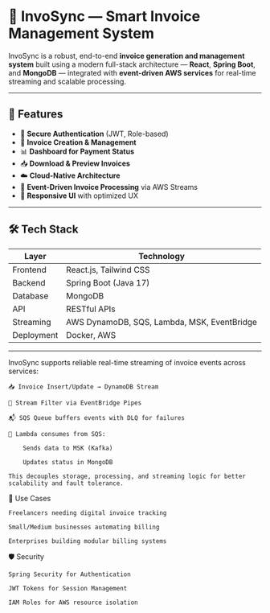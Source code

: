 # 🧾 InvoSync — Smart Invoice Management System

InvoSync is a robust, end-to-end **invoice generation and management system** built using a modern full-stack architecture — **React**, **Spring Boot**, and **MongoDB** — integrated with **event-driven AWS services** for real-time streaming and scalable processing.

---

## 🚀 Features

- 🔐 **Secure Authentication** (JWT, Role-based)
- 🧾 **Invoice Creation & Management**
- 📊 **Dashboard for Payment Status**
- 📥 **Download & Preview Invoices**
- ☁️ **Cloud-Native Architecture**
- 🔁 **Event-Driven Invoice Processing** via AWS Streams
- 📱 **Responsive UI** with optimized UX

---

## 🛠️ Tech Stack

| Layer     | Technology            |
|-----------|------------------------|
| Frontend  | React.js, Tailwind CSS |
| Backend   | Spring Boot (Java 17)  |
| Database  | MongoDB                |
| API       | RESTful APIs           |
| Streaming | AWS DynamoDB, SQS, Lambda, MSK, EventBridge |
| Deployment| Docker, AWS            |

---


InvoSync supports reliable real-time streaming of invoice events across services:

    📥 Invoice Insert/Update → DynamoDB Stream

    📡 Stream Filter via EventBridge Pipes

    📬 SQS Queue buffers events with DLQ for failures

    🧠 Lambda consumes from SQS:

        Sends data to MSK (Kafka)

        Updates status in MongoDB

    This decouples storage, processing, and streaming logic for better scalability and fault tolerance.

📌 Use Cases

    Freelancers needing digital invoice tracking

    Small/Medium businesses automating billing

    Enterprises building modular billing systems

🛡️ Security

    Spring Security for Authentication

    JWT Tokens for Session Management

    IAM Roles for AWS resource isolation

